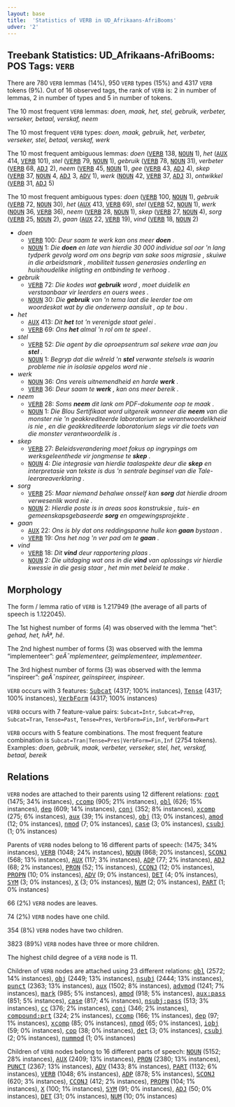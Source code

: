 ```yaml
---
layout: base
title:  'Statistics of VERB in UD_Afrikaans-AfriBooms'
udver: '2'
---
```


## Treebank Statistics: UD_Afrikaans-AfriBooms: POS Tags: `VERB`

There are 780 `VERB` lemmas (14%), 950 `VERB` types (15%) and 4317 `VERB` tokens (9%).
Out of 16 observed tags, the rank of `VERB` is: 2 in number of lemmas, 2 in number of types and 5 in number of tokens.

The 10 most frequent `VERB` lemmas: <em>doen, maak, het, stel, gebruik, verbeter, verseker, betaal, verskaf, neem</em>

The 10 most frequent `VERB` types:  <em>doen, maak, gebruik, het, verbeter, verseker, stel, betaal, verskaf, werk</em>

The 10 most frequent ambiguous lemmas: <em>doen</em> (<tt><a href="af_afribooms-pos-VERB.html">VERB</a></tt> 138, <tt><a href="af_afribooms-pos-NOUN.html">NOUN</a></tt> 1), <em>het</em> (<tt><a href="af_afribooms-pos-AUX.html">AUX</a></tt> 414, <tt><a href="af_afribooms-pos-VERB.html">VERB</a></tt> 101), <em>stel</em> (<tt><a href="af_afribooms-pos-VERB.html">VERB</a></tt> 79, <tt><a href="af_afribooms-pos-NOUN.html">NOUN</a></tt> 1), <em>gebruik</em> (<tt><a href="af_afribooms-pos-VERB.html">VERB</a></tt> 78, <tt><a href="af_afribooms-pos-NOUN.html">NOUN</a></tt> 31), <em>verbeter</em> (<tt><a href="af_afribooms-pos-VERB.html">VERB</a></tt> 68, <tt><a href="af_afribooms-pos-ADJ.html">ADJ</a></tt> 2), <em>neem</em> (<tt><a href="af_afribooms-pos-VERB.html">VERB</a></tt> 45, <tt><a href="af_afribooms-pos-NOUN.html">NOUN</a></tt> 1), <em>gee</em> (<tt><a href="af_afribooms-pos-VERB.html">VERB</a></tt> 43, <tt><a href="af_afribooms-pos-ADJ.html">ADJ</a></tt> 4), <em>skep</em> (<tt><a href="af_afribooms-pos-VERB.html">VERB</a></tt> 37, <tt><a href="af_afribooms-pos-NOUN.html">NOUN</a></tt> 4, <tt><a href="af_afribooms-pos-ADJ.html">ADJ</a></tt> 3, <tt><a href="af_afribooms-pos-ADV.html">ADV</a></tt> 1), <em>werk</em> (<tt><a href="af_afribooms-pos-NOUN.html">NOUN</a></tt> 42, <tt><a href="af_afribooms-pos-VERB.html">VERB</a></tt> 37, <tt><a href="af_afribooms-pos-ADJ.html">ADJ</a></tt> 3), <em>ontwikkel</em> (<tt><a href="af_afribooms-pos-VERB.html">VERB</a></tt> 31, <tt><a href="af_afribooms-pos-ADJ.html">ADJ</a></tt> 5)

The 10 most frequent ambiguous types:  <em>doen</em> (<tt><a href="af_afribooms-pos-VERB.html">VERB</a></tt> 100, <tt><a href="af_afribooms-pos-NOUN.html">NOUN</a></tt> 1), <em>gebruik</em> (<tt><a href="af_afribooms-pos-VERB.html">VERB</a></tt> 72, <tt><a href="af_afribooms-pos-NOUN.html">NOUN</a></tt> 30), <em>het</em> (<tt><a href="af_afribooms-pos-AUX.html">AUX</a></tt> 413, <tt><a href="af_afribooms-pos-VERB.html">VERB</a></tt> 69), <em>stel</em> (<tt><a href="af_afribooms-pos-VERB.html">VERB</a></tt> 52, <tt><a href="af_afribooms-pos-NOUN.html">NOUN</a></tt> 1), <em>werk</em> (<tt><a href="af_afribooms-pos-NOUN.html">NOUN</a></tt> 36, <tt><a href="af_afribooms-pos-VERB.html">VERB</a></tt> 36), <em>neem</em> (<tt><a href="af_afribooms-pos-VERB.html">VERB</a></tt> 28, <tt><a href="af_afribooms-pos-NOUN.html">NOUN</a></tt> 1), <em>skep</em> (<tt><a href="af_afribooms-pos-VERB.html">VERB</a></tt> 27, <tt><a href="af_afribooms-pos-NOUN.html">NOUN</a></tt> 4), <em>sorg</em> (<tt><a href="af_afribooms-pos-VERB.html">VERB</a></tt> 25, <tt><a href="af_afribooms-pos-NOUN.html">NOUN</a></tt> 2), <em>gaan</em> (<tt><a href="af_afribooms-pos-AUX.html">AUX</a></tt> 22, <tt><a href="af_afribooms-pos-VERB.html">VERB</a></tt> 19), <em>vind</em> (<tt><a href="af_afribooms-pos-VERB.html">VERB</a></tt> 18, <tt><a href="af_afribooms-pos-NOUN.html">NOUN</a></tt> 2)


* <em>doen</em>
  * <tt><a href="af_afribooms-pos-VERB.html">VERB</a></tt> 100: <em>Deur saam te werk kan ons meer <b>doen</b> .</em>
  * <tt><a href="af_afribooms-pos-NOUN.html">NOUN</a></tt> 1: <em>Die <b>doen</b> en late van hierdie 30 000 individue sal oor 'n lang tydperk gevolg word om ons begrip van sake soos migrasie , skuiwe in die arbeidsmark , mobiliteit tussen generasies onderling en huishoudelike inligting en ontbinding te verhoog .</em>
* <em>gebruik</em>
  * <tt><a href="af_afribooms-pos-VERB.html">VERB</a></tt> 72: <em>Die kodes wat <b>gebruik</b> word , moet duidelik en verstaanbaar vir leerders en ouers wees .</em>
  * <tt><a href="af_afribooms-pos-NOUN.html">NOUN</a></tt> 30: <em>Die <b>gebruik</b> van 'n tema laat die leerder toe om woordeskat wat by die onderwerp aansluit , op te bou .</em>
* <em>het</em>
  * <tt><a href="af_afribooms-pos-AUX.html">AUX</a></tt> 413: <em>Dit <b>het</b> tot 'n verenigde staat gelei .</em>
  * <tt><a href="af_afribooms-pos-VERB.html">VERB</a></tt> 69: <em>Ons <b>het</b> almal 'n rol om te speel .</em>
* <em>stel</em>
  * <tt><a href="af_afribooms-pos-VERB.html">VERB</a></tt> 52: <em>Die agent by die oproepsentrum sal sekere vrae aan jou <b>stel</b> .</em>
  * <tt><a href="af_afribooms-pos-NOUN.html">NOUN</a></tt> 1: <em>Begryp dat die wêreld 'n <b>stel</b> verwante stelsels is waarin probleme nie in isolasie opgelos word nie .</em>
* <em>werk</em>
  * <tt><a href="af_afribooms-pos-NOUN.html">NOUN</a></tt> 36: <em>Ons vereis uitnemendheid en harde <b>werk</b> .</em>
  * <tt><a href="af_afribooms-pos-VERB.html">VERB</a></tt> 36: <em>Deur saam te <b>werk</b> , kan ons meer bereik .</em>
* <em>neem</em>
  * <tt><a href="af_afribooms-pos-VERB.html">VERB</a></tt> 28: <em>Soms <b>neem</b> dit lank om PDF-dokumente oop te maak .</em>
  * <tt><a href="af_afribooms-pos-NOUN.html">NOUN</a></tt> 1: <em>Die Blou Sertifikaat word uitgereik wanneer die <b>neem</b> van die monster nie 'n geakkrediteerde laboratorium se verantwoordelikheid is nie , en die geakkrediteerde laboratorium slegs vir die toets van die monster verantwoordelik is .</em>
* <em>skep</em>
  * <tt><a href="af_afribooms-pos-VERB.html">VERB</a></tt> 27: <em>Beleidsverandering moet fokus op ingrypings om werksgeleenthede vir jongmense te <b>skep</b> .</em>
  * <tt><a href="af_afribooms-pos-NOUN.html">NOUN</a></tt> 4: <em>Die integrasie van hierdie taalaspekte deur die <b>skep</b> en interpretasie van tekste is dus 'n sentrale beginsel van die Tale-leerareaverklaring .</em>
* <em>sorg</em>
  * <tt><a href="af_afribooms-pos-VERB.html">VERB</a></tt> 25: <em>Maar niemand behalwe onsself kan <b>sorg</b> dat hierdie droom verwesenlik word nie .</em>
  * <tt><a href="af_afribooms-pos-NOUN.html">NOUN</a></tt> 2: <em>Hierdie poste is in areas soos konstruksie , tuis- en gemeenskapsgebaseerde <b>sorg</b> en omgewingsprojekte .</em>
* <em>gaan</em>
  * <tt><a href="af_afribooms-pos-AUX.html">AUX</a></tt> 22: <em>Ons is bly dat ons reddingspanne hulle kon <b>gaan</b> bystaan .</em>
  * <tt><a href="af_afribooms-pos-VERB.html">VERB</a></tt> 19: <em>Ons het nog 'n ver pad om te <b>gaan</b> .</em>
* <em>vind</em>
  * <tt><a href="af_afribooms-pos-VERB.html">VERB</a></tt> 18: <em>Dit <b>vind</b> deur rapportering plaas .</em>
  * <tt><a href="af_afribooms-pos-NOUN.html">NOUN</a></tt> 2: <em>Die uitdaging wat ons in die <b>vind</b> van oplossings vir hierdie kwessie in die gesig staar , het min met beleid te make .</em>

## Morphology

The form / lemma ratio of `VERB` is 1.217949 (the average of all parts of speech is 1.122045).

The 1st highest number of forms (4) was observed with the lemma “het”: <em>gehad, het, hÃª, hê</em>.

The 2nd highest number of forms (3) was observed with the lemma “implementeer”: <em>geÃ¯mplementeer, geïmplementeer, implementeer</em>.

The 3rd highest number of forms (3) was observed with the lemma “inspireer”: <em>geÃ¯nspireer, geïnspireer, inspireer</em>.

`VERB` occurs with 3 features: <tt><a href="af_afribooms-feat-Subcat.html">Subcat</a></tt> (4317; 100% instances), <tt><a href="af_afribooms-feat-Tense.html">Tense</a></tt> (4317; 100% instances), <tt><a href="af_afribooms-feat-VerbForm.html">VerbForm</a></tt> (4317; 100% instances)

`VERB` occurs with 7 feature-value pairs: `Subcat=Intr`, `Subcat=Prep`, `Subcat=Tran`, `Tense=Past`, `Tense=Pres`, `VerbForm=Fin,Inf`, `VerbForm=Part`

`VERB` occurs with 5 feature combinations.
The most frequent feature combination is `Subcat=Tran|Tense=Pres|VerbForm=Fin,Inf` (2754 tokens).
Examples: <em>doen, gebruik, maak, verbeter, verseker, stel, het, verskaf, betaal, bereik</em>


## Relations

`VERB` nodes are attached to their parents using 12 different relations: <tt><a href="af_afribooms-dep-root.html">root</a></tt> (1475; 34% instances), <tt><a href="af_afribooms-dep-ccomp.html">ccomp</a></tt> (905; 21% instances), <tt><a href="af_afribooms-dep-obl.html">obl</a></tt> (626; 15% instances), <tt><a href="af_afribooms-dep-dep.html">dep</a></tt> (609; 14% instances), <tt><a href="af_afribooms-dep-conj.html">conj</a></tt> (352; 8% instances), <tt><a href="af_afribooms-dep-xcomp.html">xcomp</a></tt> (275; 6% instances), <tt><a href="af_afribooms-dep-aux.html">aux</a></tt> (39; 1% instances), <tt><a href="af_afribooms-dep-obj.html">obj</a></tt> (13; 0% instances), <tt><a href="af_afribooms-dep-amod.html">amod</a></tt> (12; 0% instances), <tt><a href="af_afribooms-dep-nmod.html">nmod</a></tt> (7; 0% instances), <tt><a href="af_afribooms-dep-case.html">case</a></tt> (3; 0% instances), <tt><a href="af_afribooms-dep-csubj.html">csubj</a></tt> (1; 0% instances)

Parents of `VERB` nodes belong to 16 different parts of speech:  (1475; 34% instances), <tt><a href="af_afribooms-pos-VERB.html">VERB</a></tt> (1048; 24% instances), <tt><a href="af_afribooms-pos-NOUN.html">NOUN</a></tt> (868; 20% instances), <tt><a href="af_afribooms-pos-SCONJ.html">SCONJ</a></tt> (568; 13% instances), <tt><a href="af_afribooms-pos-AUX.html">AUX</a></tt> (117; 3% instances), <tt><a href="af_afribooms-pos-ADP.html">ADP</a></tt> (77; 2% instances), <tt><a href="af_afribooms-pos-ADJ.html">ADJ</a></tt> (68; 2% instances), <tt><a href="af_afribooms-pos-PRON.html">PRON</a></tt> (52; 1% instances), <tt><a href="af_afribooms-pos-CCONJ.html">CCONJ</a></tt> (12; 0% instances), <tt><a href="af_afribooms-pos-PROPN.html">PROPN</a></tt> (10; 0% instances), <tt><a href="af_afribooms-pos-ADV.html">ADV</a></tt> (9; 0% instances), <tt><a href="af_afribooms-pos-DET.html">DET</a></tt> (4; 0% instances), <tt><a href="af_afribooms-pos-SYM.html">SYM</a></tt> (3; 0% instances), <tt><a href="af_afribooms-pos-X.html">X</a></tt> (3; 0% instances), <tt><a href="af_afribooms-pos-NUM.html">NUM</a></tt> (2; 0% instances), <tt><a href="af_afribooms-pos-PART.html">PART</a></tt> (1; 0% instances)

66 (2%) `VERB` nodes are leaves.

74 (2%) `VERB` nodes have one child.

354 (8%) `VERB` nodes have two children.

3823 (89%) `VERB` nodes have three or more children.

The highest child degree of a `VERB` node is 11.

Children of `VERB` nodes are attached using 23 different relations: <tt><a href="af_afribooms-dep-obl.html">obl</a></tt> (2572; 14% instances), <tt><a href="af_afribooms-dep-obj.html">obj</a></tt> (2449; 13% instances), <tt><a href="af_afribooms-dep-nsubj.html">nsubj</a></tt> (2444; 13% instances), <tt><a href="af_afribooms-dep-punct.html">punct</a></tt> (2363; 13% instances), <tt><a href="af_afribooms-dep-aux.html">aux</a></tt> (1502; 8% instances), <tt><a href="af_afribooms-dep-advmod.html">advmod</a></tt> (1241; 7% instances), <tt><a href="af_afribooms-dep-mark.html">mark</a></tt> (985; 5% instances), <tt><a href="af_afribooms-dep-amod.html">amod</a></tt> (918; 5% instances), <tt><a href="af_afribooms-dep-aux-pass.html">aux:pass</a></tt> (851; 5% instances), <tt><a href="af_afribooms-dep-case.html">case</a></tt> (817; 4% instances), <tt><a href="af_afribooms-dep-nsubj-pass.html">nsubj:pass</a></tt> (513; 3% instances), <tt><a href="af_afribooms-dep-cc.html">cc</a></tt> (376; 2% instances), <tt><a href="af_afribooms-dep-conj.html">conj</a></tt> (346; 2% instances), <tt><a href="af_afribooms-dep-compound-prt.html">compound:prt</a></tt> (324; 2% instances), <tt><a href="af_afribooms-dep-ccomp.html">ccomp</a></tt> (166; 1% instances), <tt><a href="af_afribooms-dep-dep.html">dep</a></tt> (97; 1% instances), <tt><a href="af_afribooms-dep-xcomp.html">xcomp</a></tt> (85; 0% instances), <tt><a href="af_afribooms-dep-nmod.html">nmod</a></tt> (65; 0% instances), <tt><a href="af_afribooms-dep-iobj.html">iobj</a></tt> (59; 0% instances), <tt><a href="af_afribooms-dep-cop.html">cop</a></tt> (38; 0% instances), <tt><a href="af_afribooms-dep-det.html">det</a></tt> (3; 0% instances), <tt><a href="af_afribooms-dep-csubj.html">csubj</a></tt> (2; 0% instances), <tt><a href="af_afribooms-dep-nummod.html">nummod</a></tt> (1; 0% instances)

Children of `VERB` nodes belong to 16 different parts of speech: <tt><a href="af_afribooms-pos-NOUN.html">NOUN</a></tt> (5152; 28% instances), <tt><a href="af_afribooms-pos-AUX.html">AUX</a></tt> (2409; 13% instances), <tt><a href="af_afribooms-pos-PRON.html">PRON</a></tt> (2380; 13% instances), <tt><a href="af_afribooms-pos-PUNCT.html">PUNCT</a></tt> (2367; 13% instances), <tt><a href="af_afribooms-pos-ADV.html">ADV</a></tt> (1433; 8% instances), <tt><a href="af_afribooms-pos-PART.html">PART</a></tt> (1132; 6% instances), <tt><a href="af_afribooms-pos-VERB.html">VERB</a></tt> (1048; 6% instances), <tt><a href="af_afribooms-pos-ADP.html">ADP</a></tt> (878; 5% instances), <tt><a href="af_afribooms-pos-SCONJ.html">SCONJ</a></tt> (620; 3% instances), <tt><a href="af_afribooms-pos-CCONJ.html">CCONJ</a></tt> (412; 2% instances), <tt><a href="af_afribooms-pos-PROPN.html">PROPN</a></tt> (104; 1% instances), <tt><a href="af_afribooms-pos-X.html">X</a></tt> (100; 1% instances), <tt><a href="af_afribooms-pos-SYM.html">SYM</a></tt> (91; 0% instances), <tt><a href="af_afribooms-pos-ADJ.html">ADJ</a></tt> (50; 0% instances), <tt><a href="af_afribooms-pos-DET.html">DET</a></tt> (31; 0% instances), <tt><a href="af_afribooms-pos-NUM.html">NUM</a></tt> (10; 0% instances)

